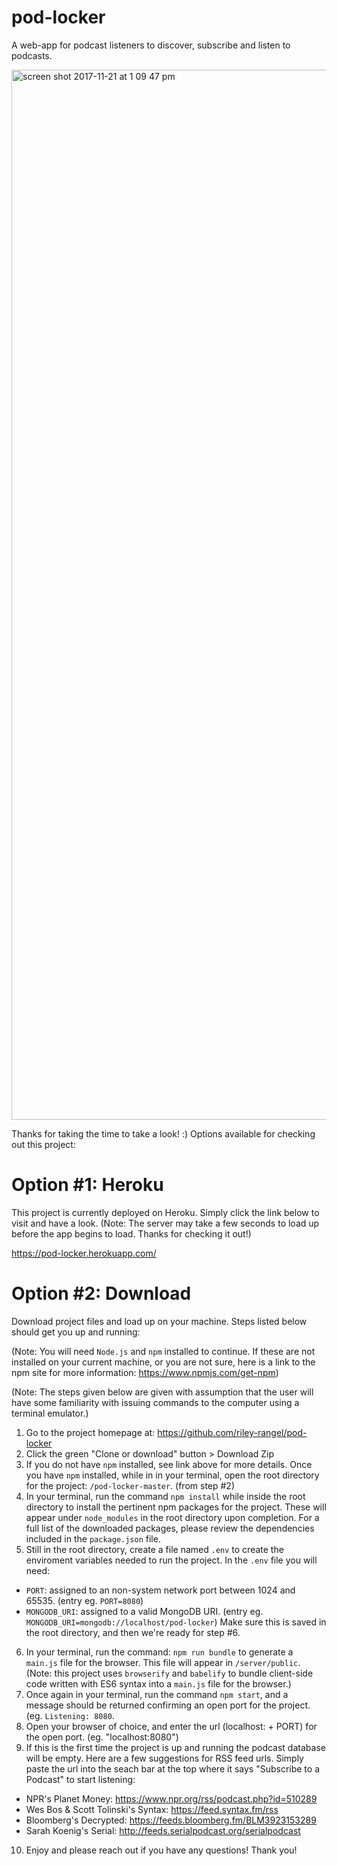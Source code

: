 # pod-locker
A web-app for podcast listeners to discover, subscribe and listen to podcasts.

<img width="1680" alt="screen shot 2017-11-21 at 1 09 47 pm" src="https://user-images.githubusercontent.com/31449041/33096912-695f7a42-cebd-11e7-9117-449a25daa3aa.png">

Thanks for taking the time to take a look! :) Options available for checking out this project:

# Option #1: Heroku
This project is currently deployed on Heroku. Simply click the link below to visit and have a look. 
(Note: The server may take a few seconds to load up before the app begins to load. Thanks for checking it out!)

https://pod-locker.herokuapp.com/

# Option #2: Download
Download project files and load up on your machine. Steps listed below should get you up and running:

(Note: You will need `Node.js` and `npm` installed to continue. If these are not installed on your current machine, or you are not sure, here is a link to the npm site for more information: https://www.npmjs.com/get-npm)

(Note: The steps given below are given with assumption that the user will have some familiarity with issuing commands to the computer using a terminal emulator.)

1. Go to the project homepage at: https://github.com/riley-rangel/pod-locker
2. Click the green "Clone or download" button > Download Zip
3. If you do not have `npm` installed, see link above for more details. Once you have `npm` installed, while in in your terminal, open the root directory for the project: `/pod-locker-master`. (from step #2)
4. In your terminal, run the command `npm install` while inside the root directory to install the pertinent npm packages for the project. These will appear under `node_modules` in the root directory upon completion. For a full list of the downloaded packages, please review the dependencies included in the `package.json` file.
5. Still in the root directory, create a file named `.env` to create the enviroment variables needed to run the project. 
In the `.env` file you will need: 
  - `PORT`: assigned to an non-system network port between 1024 and 65535. (entry eg. `PORT=8080`)
  - `MONGODB_URI`: assigned to a valid MongoDB URI. (entry eg. `MONGODB_URI=mongodb://localhost/pod-locker`)
Make sure this is saved in the root directory, and then we're ready for step #6.
6. In your terminal, run the command: `npm run bundle` to generate a `main.js` file for the browser. This file will appear in `/server/public`. (Note: this project uses `browserify` and `babelify` to bundle client-side code written with ES6 syntax into a `main.js` file for the browser.)
7. Once again in your terminal, run the command `npm start`, and a message should be returned confirming an open port for the project. (eg. `Listening: 8080`.
8. Open your browser of choice, and enter the url (localhost: + PORT) for the open port. (eg. "localhost:8080")
9. If this is the first time the project is up and running the podcast database will be empty. Here are a few suggestions for RSS feed urls. Simply paste the url into the seach bar at the top where it says "Subscribe to a Podcast" to start listening:
 - NPR's Planet Money: https://www.npr.org/rss/podcast.php?id=510289
 - Wes Bos & Scott Tolinski's Syntax: https://feed.syntax.fm/rss
 - Bloomberg's Decrypted: https://feeds.bloomberg.fm/BLM3923153289
 - Sarah Koenig's Serial: http://feeds.serialpodcast.org/serialpodcast
 
 10. Enjoy and please reach out if you have any questions! Thank you!
